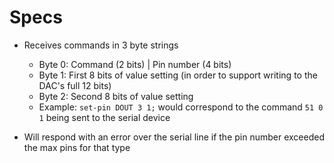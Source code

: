 # Specs
* Receives commands in 3 byte strings
    - Byte 0: Command (2 bits) | Pin number (4 bits)
    - Byte 1: First 8 bits of value setting (in order to support writing to the DAC's full 12 bits)
    - Byte 2: Second 8 bits of value setting
    - Example: `set-pin DOUT 3 1;` would correspond to the command `51 0 1` being sent to the serial device

* Will respond with an error over the serial line if the pin number exceeded the max pins for that type
